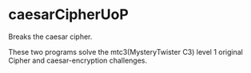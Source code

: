 # caesarCipherUoP
Breaks the caesar cipher.

These two programs solve the mtc3(MysteryTwister C3) level 1 
original Cipher and caesar-encryption challenges.

